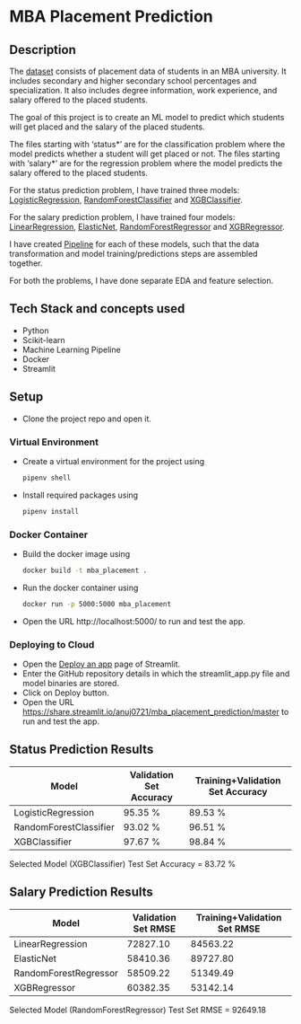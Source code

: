 # MBA Placement Prediction

## Description

The [dataset](https://www.kaggle.com/benroshan/factors-affecting-campus-placement) consists of placement data of students in an MBA university. It includes secondary and higher secondary school percentages and specialization. It also includes degree information, work experience, and salary offered to the placed students.

The goal of this project is to create an ML model to predict which students will get placed and the salary of the placed students.

The files starting with ‘status*’ are for the classification problem where the model predicts whether a student will get placed or not. The files starting with ‘salary*’ are for the regression problem where the model predicts the salary offered to the placed students.

For the status prediction problem, I have trained three models: [LogisticRegression](https://scikit-learn.org/stable/modules/generated/sklearn.linear_model.LogisticRegression.html), [RandomForestClassifier](https://scikit-learn.org/stable/modules/generated/sklearn.ensemble.RandomForestClassifier.html) and [XGBClassifier](https://xgboost.readthedocs.io/en/latest/python/python_api.html#xgboost.XGBClassifier).

For the salary prediction problem, I have trained four models: [LinearRegression](https://scikit-learn.org/stable/modules/generated/sklearn.linear_model.LinearRegression.html), [ElasticNet](https://scikit-learn.org/stable/modules/generated/sklearn.linear_model.ElasticNet.html), [RandomForestRegressor](https://scikit-learn.org/stable/modules/generated/sklearn.ensemble.RandomForestRegressor.html) and [XGBRegressor](https://xgboost.readthedocs.io/en/latest/python/python_api.html#xgboost.XGBRegressor).

I have created [Pipeline](https://scikit-learn.org/stable/modules/generated/sklearn.pipeline.Pipeline.html) for each of these models, such that the data transformation and model training/predictions steps are assembled together.

For both the problems, I have done separate EDA and feature selection.

## Tech Stack and concepts used

- Python
- Scikit-learn
- Machine Learning Pipeline
- Docker
- Streamlit

## Setup

- Clone the project repo and open it.

### Virtual Environment

- Create a virtual environment for the project using

  ```bash
  pipenv shell
  ```

- Install required packages using

  ```bash
  pipenv install
  ```

### Docker Container

- Build the docker image using

  ```bash
  docker build -t mba_placement .
  ```

- Run the docker container using

  ```bash
  docker run -p 5000:5000 mba_placement
  ```

- Open the URL http://localhost:5000/ to run and test the app.

### Deploying to Cloud

- Open the [Deploy an app](https://share.streamlit.io/deploy) page of Streamlit.
- Enter the GitHub repository details in which the streamlit_app.py file and model binaries are stored.
- Click on Deploy button.
- Open the URL https://share.streamlit.io/anuj0721/mba_placement_prediction/master to run and test the app.

## Status Prediction Results

| Model                  | Validation Set Accuracy | Training+Validation Set Accuracy |
| ---------------------- | ----------------------- | -------------------------------- |
| LogisticRegression     | 95.35 %                 | 89.53 %                          |
| RandomForestClassifier | 93.02 %                 | 96.51 %                          |
| XGBClassifier          | 97.67 %                 | 98.84 %                          |

Selected Model (XGBClassifier) Test Set Accuracy = 83.72 %

## Salary Prediction Results

| Model                 | Validation Set RMSE | Training+Validation Set RMSE |
| --------------------- | ------------------- | ---------------------------- |
| LinearRegression      | 72827.10            | 84563.22                     |
| ElasticNet            | 58410.36            | 89727.80                     |
| RandomForestRegressor | 58509.22            | 51349.49                     |
| XGBRegressor          | 60382.35            | 53142.14                     |

Selected Model (RandomForestRegressor) Test Set RMSE = 92649.18
